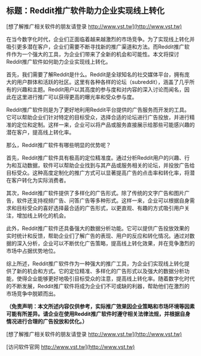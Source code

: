 ## **标题：Reddit推广软件助力企业实现线上转化**

[想了解推广相关软件的朋友请登录 http://www.vst.tw](http://www.vst.tw)

在当今数字化时代，企业们正面临着越来越激烈的市场竞争。为了实现线上转化并吸引更多潜在客户，企业们需要不断寻找新的推广渠道和方法。而Reddit推广软件作为一个强大的工具，为企业们带来了全新的机会和可能性。本文将探讨Reddit推广软件如何助力企业实现线上转化。

首先，我们需要了解Reddit是什么。Reddit是全球知名的社交媒体平台，拥有庞大的用户群体和活跃的社区。这里有各种各样的论坛（subreddit），涵盖了几乎所有的兴趣和主题。Reddit用户以其高度的参与度和对内容的深入讨论而闻名，因此在这里进行推广可以获得更高的曝光率和受众参与度。

Reddit推广软件则是为了更好地利用Reddit平台提供的广告服务而开发的工具。它可以帮助企业们针对特定的目标受众，选择合适的论坛进行广告投放，并进行精准的定位和定制。这样一来，企业可以将产品或服务直接展示给那些可能感兴趣的潜在客户，提高线上转化率。

那么，Reddit推广软件有哪些明显的优势呢？

首先，Reddit推广软件具有极高的定位精准度。通过分析Reddit用户的兴趣、行为和互动数据，软件可以帮助企业找到与其产品或服务相关的论坛，并投放广告给目标受众。这种高度定制化的推广方式可以显著提高广告的点击率和转化率，将潜在客户转化为实际消费者。

其次，Reddit推广软件提供了多样化的广告形式。除了传统的文字广告和图片广告，软件还支持视频广告、问答广告等多种形式。这样一来，企业可以根据自身需求和目标受众的喜好选择最合适的广告形式，以更直观、有趣的方式吸引用户关注，增加线上转化的机会。

此外，Reddit推广软件还具备强大的数据分析功能。它可以提供广告投放效果的实时统计和反馈，帮助企业们了解广告的表现、用户的反应和转化情况。通过对数据的深入分析，企业可以不断优化广告策略，提高线上转化效果，并在竞争激烈的市场中占据优势地位。

综上所述，Reddit推广软件作为一种强大的推广工具，为企业们实现线上转化提供了新的机会和方式。它的定位精准、多样化的广告形式以及强大的数据分析功能，使得企业能够更好地吸引目标受众的注意，提高线上转化率。随着数字化时代的不断发展，Reddit推广软件将成为企业们不可或缺的利器，帮助他们在激烈的市场竞争中脱颖而出。

**（免责声明：本文所述内容仅供参考，实际推广效果因企业策略和市场环境等因素可能有所差异。请企业在使用Reddit推广软件时遵守相关法律法规，并根据自身情况进行合理的广告投放和优化。）**

[想了解推广相关软件的朋友请登录 http://www.vst.tw](http://www.vst.tw)


[访问软件官网 http://www.vst.tw](http://www.vst.tw)
